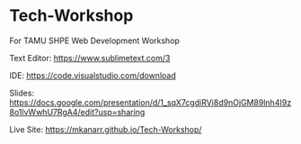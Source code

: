 # Tech-Workshop
For TAMU SHPE Web Development Workshop

Text Editor:
https://www.sublimetext.com/3

IDE:
https://code.visualstudio.com/download

Slides:
https://docs.google.com/presentation/d/1_sqX7cgdiRVi8d9nOjGM89lnh4I9z8o1lvWwhU7RgA4/edit?usp=sharing

Live Site: 
https://mkanarr.github.io/Tech-Workshop/
